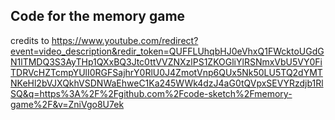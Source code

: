 ## Code for the memory game

credits to https://www.youtube.com/redirect?event=video_description&redir_token=QUFFLUhqbHJ0eVhxQ1FWcktoUGdGN1lTMDQ3S3AyTHp1QXxBQ3Jtc0ttVVZNXzlPS1ZKOGliYlRSNmxVbU5VY0FiTDRVcHZTcmpYUlI0RGFSajhrY0RlU0J4ZmotVnp6QUx5Nk50LU5TQ2dYMTNKeHl2bVJXQkhVSDNWaEhweC1Ka245WWk4dzJ4aG0tQVpxSEVYRzdjb1RlSQ&q=https%3A%2F%2Fgithub.com%2Fcode-sketch%2Fmemory-game%2F&v=ZniVgo8U7ek
